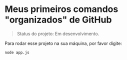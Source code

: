 <h1>Meus primeiros comandos "organizados" de GitHub</h1>

> Status do projeto: Em desenvolvimento.

Para rodar esse projeto na sua máquina, por favor digite:

```
node app.js
```

